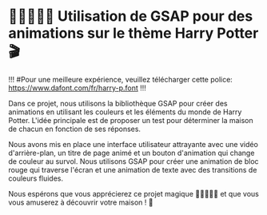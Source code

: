 # 🧙‍♂️🔮🧙‍♀️ Utilisation de GSAP pour des animations sur le thème Harry Potter 🎬


!!!
#Pour une meilleure expérience, veuillez télécharger cette police: https://www.dafont.com/fr/harry-p.font
!!!

Dans ce projet, nous utilisons la bibliothèque GSAP pour créer des animations en utilisant les couleurs et les éléments du monde de Harry Potter. L'idée principale est de proposer un test pour déterminer la maison de chacun en fonction de ses réponses.

Nous avons mis en place une interface utilisateur attrayante avec une vidéo d'arrière-plan, un titre de page animé et un bouton d'animation qui change de couleur au survol. Nous utilisons GSAP pour créer une animation de bloc rouge qui traverse l'écran et une animation de texte avec des transitions de couleurs fluides.

Nous espérons que vous apprécierez ce projet magique 🧙‍♂️🔮🧙‍♀️ et que vous vous amuserez à découvrir votre maison ! 🏰
